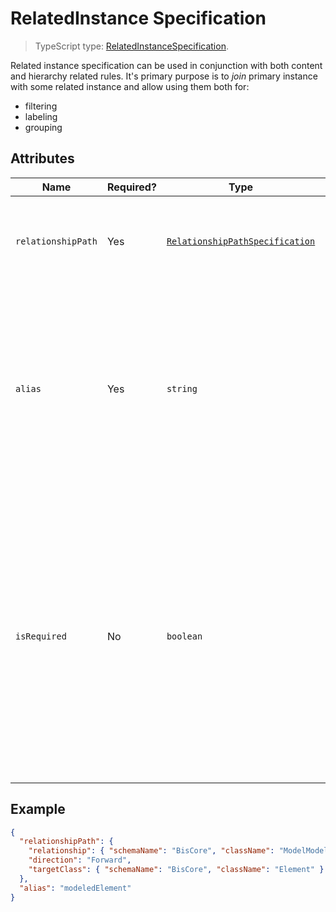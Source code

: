 # RelatedInstance Specification

> TypeScript type: [RelatedInstanceSpecification]($presentation-common).

Related instance specification can be used in conjunction with both content
and hierarchy related rules. It's primary purpose is to *join* primary instance
with some related instance and allow using them both for:

- filtering
- labeling
- grouping

## Attributes

| Name               | Required? | Type                                                                  | Default | Meaning                                                                                                                                                                                                                                                                 |
| ------------------ | --------- | --------------------------------------------------------------------- | ------- | ----------------------------------------------------------------------------------------------------------------------------------------------------------------------------------------------------------------------------------------------------------------------- |
| `relationshipPath` | Yes       | [`RelationshipPathSpecification`](./RelationshipPathSpecification.md) |         | [Specification of the relationship path](./RelationshipPathSpecification.md) to use for joining the related instance.                                                                                                                                                   |
| `alias`            | Yes       | `string`                                                              |         | The alias to give for the joined related instance. Used to reference the related instance in instance filter and customization rules. **The value must be unique per-specification.**                                                                                   |
| `isRequired`       | No        | `boolean`                                                             | `false` | Is the related instance required to exist. If yes, primary instance won't be returned if the related instance doesn't exist. If not, primary instance will be returned, but related instance will be null. In SQL terms in can be compared to INNER JOIN vs OUTER JOIN. |

## Example

```JSON
{
  "relationshipPath": {
    "relationship": { "schemaName": "BisCore", "className": "ModelModelsElement" },
    "direction": "Forward",
    "targetClass": { "schemaName": "BisCore", "className": "Element" }
  },
  "alias": "modeledElement"
}
```
